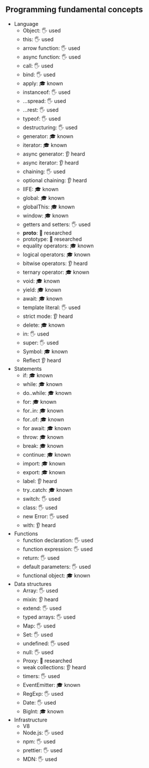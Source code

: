 ## Programming fundamental concepts

- Language
  - Object: 🖐️ used
  - this: 🖐️ used
  - arrow function: 🖐️ used
  - async function: 🖐️ used
  - call: 🖐️ used
  - bind: 🖐️ used
  - apply: 🎓 known
  - instanceof: 🖐️ used
  - ...spread: 🖐️ used
  - ...rest: 🖐️ used
  - typeof: 🖐️ used
  - destructuring: 🖐️ used
  - generator: 🎓 known
  - iterator: 🎓 known
  - async generator: 👂 heard
  - async iterator: 👂 heard
  - chaining: 🖐️ used
  - optional chaining: 👂 heard
  - IIFE: 🎓 known
  - global: 🎓 known
  - globalThis: 🎓 known
  - window: 🎓 known
  - getters and setters: 🖐️ used
  - **proto**: 🔬 researched
  - prototype: 🔬 researched
  - equality operators: 🎓 known
  - logical operators: 🎓 known
  - bitwise operators: 👂 heard
  - ternary operator: 🎓 known
  - void: 🎓 known
  - yield: 🎓 known
  - await: 🎓 known
  - template literal: 🖐️ used
  - strict mode: 👂 heard
  - delete: 🎓 known
  - in: 🖐️ used
  - super: 🖐️ used
  - Symbol: 🎓 known
  - Reflect 👂 heard
- Statements
  - if: 🎓 known
  - while: 🎓 known
  - do..while: 🎓 known
  - for: 🎓 known
  - for..in: 🎓 known
  - for..of: 🎓 known
  - for await: 🎓 known
  - throw: 🎓 known
  - break: 🎓 known
  - continue: 🎓 known
  - import: 🎓 known
  - export: 🎓 known
  - label: 👂 heard
  - try..catch: 🎓 known
  - switch: 🖐️ used
  - class: 🖐️ used
  - new Error: 🖐️ used
  - with: 👂 heard
- Functions
  - function declaration: 🖐️ used
  - function expression: 🖐️ used
  - return: 🖐️ used
  - default parameters: 🖐️ used
  - functional object: 🎓 known
- Data structures
  - Array: 🖐️ used
  - mixin: 👂 heard
  - extend: 🖐️ used
  - typed arrays: 🖐️ used
  - Map: 🖐️ used
  - Set: 🖐️ used
  - undefined: 🖐️ used
  - null: 🖐️ used
  - Proxy: 🔬 researched
  - weak collections: 👂 heard
  - timers: 🖐️ used
  - EventEmitter: 🎓 known
  - RegExp: 🖐️ used
  - Date: 🖐️ used
  - BigInt: 🎓 known
- Infrastructure
  - V8
  - Node.js: 🖐️ used
  - npm: 🖐️ used
  - prettier: 🖐️ used
  - MDN: 🖐️ used
